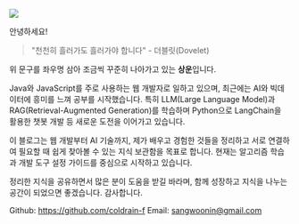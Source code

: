 
![](https://i.imgur.com/V3UJmyF.png)

안녕하세요!

> "천천히 흘러가도 흘러가야 합니다" - 더블릿(Dovelet)

위 문구를 좌우명 삼아 조금씩 꾸준히 나아가고 있는 **상운**입니다.

Java와 JavaScript를 주로 사용하는 웹 개발자로 일하고 있으며, 최근에는 AI와 빅데이터에 흥미를 느껴 공부를 시작했습니다. 특히 LLM(Large Language Model)과 RAG(Retrieval-Augmented Generation)를 학습하며 Python으로 LangChain을 활용한 챗봇 개발 등 새로운 도전을 이어가고 있습니다.

이 블로그는 웹 개발부터 AI 기술까지, 제가 배우고 경험한 것들을 정리하고 서로 연결하여 필요할 때 쉽게 찾아볼 수 있는 지식 보관함을 목표로 합니다. 현재는 알고리즘 학습과 개발 도구 설정 가이드를 중심으로 시작하고 있습니다.

정리한 지식을 공유하면서 많은 분이 도움을 받길 바라며, 함께 성장하고 지식을 나누는 공간이 되었으면 좋겠습니다. 감사합니다.

Github: https://github.com/coldrain-f
Email: sangwoonin@gmail.com
